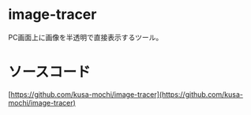# image-tracer
PC画面上に画像を半透明で直接表示するツール。

# ソースコード
[https://github.com/kusa-mochi/image-tracer](https://github.com/kusa-mochi/image-tracer)
